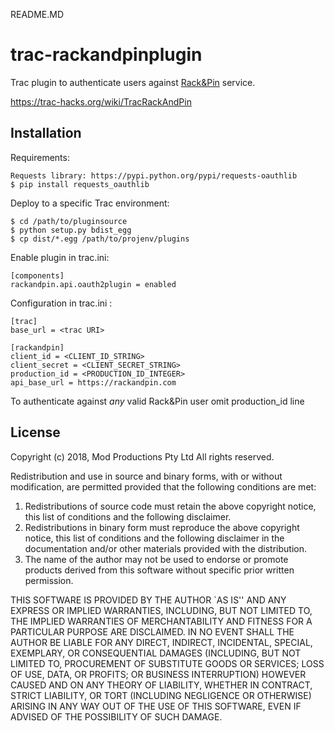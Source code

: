 README.MD
# trac-rackandpinplugin

Trac plugin to authenticate users against [Rack&Pin](https://rackandpin.com/) service.

https://trac-hacks.org/wiki/TracRackAndPin

## Installation

Requirements:

    Requests library: https://pypi.python.org/pypi/requests-oauthlib
    $ pip install requests_oauthlib

Deploy to a specific Trac environment:

    $ cd /path/to/pluginsource
    $ python setup.py bdist_egg
    $ cp dist/*.egg /path/to/projenv/plugins

Enable plugin in trac.ini:

    [components]
    rackandpin.api.oauth2plugin = enabled

Configuration in trac.ini :

    [trac]
    base_url = <trac URI>
      
    [rackandpin]
    client_id = <CLIENT_ID_STRING>
    client_secret = <CLIENT_SECRET_STRING>
    production_id = <PRODUCTION_ID_INTEGER>
    api_base_url = https://rackandpin.com

To authenticate against _any_ valid Rack&Pin user omit production_id line

## License

Copyright (c) 2018, Mod Productions Pty Ltd
All rights reserved.

Redistribution and use in source and binary forms, with or without
modification, are permitted provided that the following conditions
are met:

1. Redistributions of source code must retain the above copyright
   notice, this list of conditions and the following disclaimer.
2. Redistributions in binary form must reproduce the above copyright
   notice, this list of conditions and the following disclaimer in
   the documentation and/or other materials provided with the
   distribution.
3. The name of the author may not be used to endorse or promote
   products derived from this software without specific prior
   written permission.

THIS SOFTWARE IS PROVIDED BY THE AUTHOR `AS IS'' AND ANY EXPRESS
OR IMPLIED WARRANTIES, INCLUDING, BUT NOT LIMITED TO, THE IMPLIED
WARRANTIES OF MERCHANTABILITY AND FITNESS FOR A PARTICULAR PURPOSE
ARE DISCLAIMED. IN NO EVENT SHALL THE AUTHOR BE LIABLE FOR ANY
DIRECT, INDIRECT, INCIDENTAL, SPECIAL, EXEMPLARY, OR CONSEQUENTIAL
DAMAGES (INCLUDING, BUT NOT LIMITED TO, PROCUREMENT OF SUBSTITUTE
GOODS OR SERVICES; LOSS OF USE, DATA, OR PROFITS; OR BUSINESS
INTERRUPTION) HOWEVER CAUSED AND ON ANY THEORY OF LIABILITY,
WHETHER IN CONTRACT, STRICT LIABILITY, OR TORT (INCLUDING
NEGLIGENCE OR OTHERWISE) ARISING IN ANY WAY OUT OF THE USE OF THIS
SOFTWARE, EVEN IF ADVISED OF THE POSSIBILITY OF SUCH DAMAGE.
